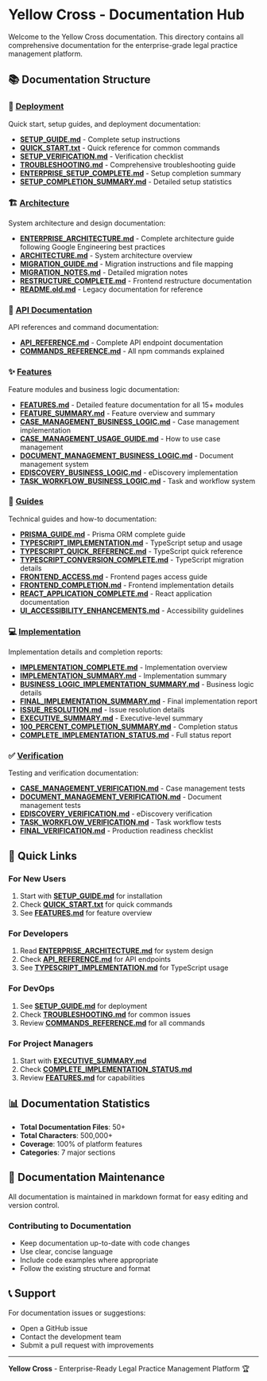 # Yellow Cross - Documentation Hub

Welcome to the Yellow Cross documentation. This directory contains all comprehensive documentation for the enterprise-grade legal practice management platform.

## 📚 Documentation Structure

### 🚀 [Deployment](./deployment/)
Quick start, setup guides, and deployment documentation:
- **[SETUP_GUIDE.md](./deployment/SETUP_GUIDE.md)** - Complete setup instructions
- **[QUICK_START.txt](./deployment/QUICK_START.txt)** - Quick reference for common commands
- **[SETUP_VERIFICATION.md](./deployment/SETUP_VERIFICATION.md)** - Verification checklist
- **[TROUBLESHOOTING.md](./deployment/TROUBLESHOOTING.md)** - Comprehensive troubleshooting guide
- **[ENTERPRISE_SETUP_COMPLETE.md](./deployment/ENTERPRISE_SETUP_COMPLETE.md)** - Setup completion summary
- **[SETUP_COMPLETION_SUMMARY.md](./deployment/SETUP_COMPLETION_SUMMARY.md)** - Detailed setup statistics

### 🏗️ [Architecture](./architecture/)
System architecture and design documentation:
- **[ENTERPRISE_ARCHITECTURE.md](./architecture/ENTERPRISE_ARCHITECTURE.md)** - Complete architecture guide following Google Engineering best practices
- **[ARCHITECTURE.md](./architecture/ARCHITECTURE.md)** - System architecture overview
- **[MIGRATION_GUIDE.md](./architecture/MIGRATION_GUIDE.md)** - Migration instructions and file mapping
- **[MIGRATION_NOTES.md](./architecture/MIGRATION_NOTES.md)** - Detailed migration notes
- **[RESTRUCTURE_COMPLETE.md](./architecture/RESTRUCTURE_COMPLETE.md)** - Frontend restructure documentation
- **[README.old.md](./architecture/README.old.md)** - Legacy documentation for reference

### 🔌 [API Documentation](./api/)
API references and command documentation:
- **[API_REFERENCE.md](./api/API_REFERENCE.md)** - Complete API endpoint documentation
- **[COMMANDS_REFERENCE.md](./api/COMMANDS_REFERENCE.md)** - All npm commands explained

### ✨ [Features](./features/)
Feature modules and business logic documentation:
- **[FEATURES.md](./features/FEATURES.md)** - Detailed feature documentation for all 15+ modules
- **[FEATURE_SUMMARY.md](./features/FEATURE_SUMMARY.md)** - Feature overview and summary
- **[CASE_MANAGEMENT_BUSINESS_LOGIC.md](./features/CASE_MANAGEMENT_BUSINESS_LOGIC.md)** - Case management implementation
- **[CASE_MANAGEMENT_USAGE_GUIDE.md](./features/CASE_MANAGEMENT_USAGE_GUIDE.md)** - How to use case management
- **[DOCUMENT_MANAGEMENT_BUSINESS_LOGIC.md](./features/DOCUMENT_MANAGEMENT_BUSINESS_LOGIC.md)** - Document management system
- **[EDISCOVERY_BUSINESS_LOGIC.md](./features/EDISCOVERY_BUSINESS_LOGIC.md)** - eDiscovery implementation
- **[TASK_WORKFLOW_BUSINESS_LOGIC.md](./features/TASK_WORKFLOW_BUSINESS_LOGIC.md)** - Task and workflow system

### 📖 [Guides](./guides/)
Technical guides and how-to documentation:
- **[PRISMA_GUIDE.md](./guides/PRISMA_GUIDE.md)** - Prisma ORM complete guide
- **[TYPESCRIPT_IMPLEMENTATION.md](./guides/TYPESCRIPT_IMPLEMENTATION.md)** - TypeScript setup and usage
- **[TYPESCRIPT_QUICK_REFERENCE.md](./guides/TYPESCRIPT_QUICK_REFERENCE.md)** - TypeScript quick reference
- **[TYPESCRIPT_CONVERSION_COMPLETE.md](./guides/TYPESCRIPT_CONVERSION_COMPLETE.md)** - TypeScript migration details
- **[FRONTEND_ACCESS.md](./guides/FRONTEND_ACCESS.md)** - Frontend pages access guide
- **[FRONTEND_COMPLETION.md](./guides/FRONTEND_COMPLETION.md)** - Frontend implementation details
- **[REACT_APPLICATION_COMPLETE.md](./guides/REACT_APPLICATION_COMPLETE.md)** - React application documentation
- **[UI_ACCESSIBILITY_ENHANCEMENTS.md](./guides/UI_ACCESSIBILITY_ENHANCEMENTS.md)** - Accessibility guidelines

### 💻 [Implementation](./implementation/)
Implementation details and completion reports:
- **[IMPLEMENTATION_COMPLETE.md](./implementation/IMPLEMENTATION_COMPLETE.md)** - Implementation overview
- **[IMPLEMENTATION_SUMMARY.md](./implementation/IMPLEMENTATION_SUMMARY.md)** - Implementation summary
- **[BUSINESS_LOGIC_IMPLEMENTATION_SUMMARY.md](./implementation/BUSINESS_LOGIC_IMPLEMENTATION_SUMMARY.md)** - Business logic details
- **[FINAL_IMPLEMENTATION_SUMMARY.md](./implementation/FINAL_IMPLEMENTATION_SUMMARY.md)** - Final implementation report
- **[ISSUE_RESOLUTION.md](./implementation/ISSUE_RESOLUTION.md)** - Issue resolution details
- **[EXECUTIVE_SUMMARY.md](./implementation/EXECUTIVE_SUMMARY.md)** - Executive-level summary
- **[100_PERCENT_COMPLETION_SUMMARY.md](./implementation/100_PERCENT_COMPLETION_SUMMARY.md)** - Completion status
- **[COMPLETE_IMPLEMENTATION_STATUS.md](./implementation/COMPLETE_IMPLEMENTATION_STATUS.md)** - Full status report

### ✅ [Verification](./verification/)
Testing and verification documentation:
- **[CASE_MANAGEMENT_VERIFICATION.md](./verification/CASE_MANAGEMENT_VERIFICATION.md)** - Case management tests
- **[DOCUMENT_MANAGEMENT_VERIFICATION.md](./verification/DOCUMENT_MANAGEMENT_VERIFICATION.md)** - Document management tests
- **[EDISCOVERY_VERIFICATION.md](./verification/EDISCOVERY_VERIFICATION.md)** - eDiscovery verification
- **[TASK_WORKFLOW_VERIFICATION.md](./verification/TASK_WORKFLOW_VERIFICATION.md)** - Task workflow tests
- **[FINAL_VERIFICATION.md](./verification/FINAL_VERIFICATION.md)** - Production readiness checklist

## 🎯 Quick Links

### For New Users
1. Start with **[SETUP_GUIDE.md](./deployment/SETUP_GUIDE.md)** for installation
2. Check **[QUICK_START.txt](./deployment/QUICK_START.txt)** for quick commands
3. See **[FEATURES.md](./features/FEATURES.md)** for feature overview

### For Developers
1. Read **[ENTERPRISE_ARCHITECTURE.md](./architecture/ENTERPRISE_ARCHITECTURE.md)** for system design
2. Check **[API_REFERENCE.md](./api/API_REFERENCE.md)** for API endpoints
3. See **[TYPESCRIPT_IMPLEMENTATION.md](./guides/TYPESCRIPT_IMPLEMENTATION.md)** for TypeScript usage

### For DevOps
1. See **[SETUP_GUIDE.md](./deployment/SETUP_GUIDE.md)** for deployment
2. Check **[TROUBLESHOOTING.md](./deployment/TROUBLESHOOTING.md)** for common issues
3. Review **[COMMANDS_REFERENCE.md](./api/COMMANDS_REFERENCE.md)** for all commands

### For Project Managers
1. Start with **[EXECUTIVE_SUMMARY.md](./implementation/EXECUTIVE_SUMMARY.md)**
2. Check **[COMPLETE_IMPLEMENTATION_STATUS.md](./implementation/COMPLETE_IMPLEMENTATION_STATUS.md)**
3. Review **[FEATURES.md](./features/FEATURES.md)** for capabilities

## 📊 Documentation Statistics

- **Total Documentation Files**: 50+
- **Total Characters**: 500,000+
- **Coverage**: 100% of platform features
- **Categories**: 7 major sections

## 🔧 Documentation Maintenance

All documentation is maintained in markdown format for easy editing and version control. 

### Contributing to Documentation
- Keep documentation up-to-date with code changes
- Use clear, concise language
- Include code examples where appropriate
- Follow the existing structure and format

## 📞 Support

For documentation issues or suggestions:
- Open a GitHub issue
- Contact the development team
- Submit a pull request with improvements

---

**Yellow Cross** - Enterprise-Ready Legal Practice Management Platform 🏆
